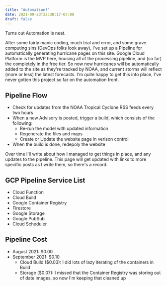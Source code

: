 ```yaml
---
title: "Automation!"
date: 2021-09-23T22:38:17-07:00
draft: false
---
```


Turns out Automation is neat.

After some fairly manic coding, much trial and error, and some grave computing sins (DevOps folks look away), I've set up a Pipeline for automatically generating hurricane pages on this site.  Google Cloud Platform is the MVP here, housing all of the processing pipeline, and (so far) the completely in the free tier.  So now new hurricanes will be automatically added to the site as they're tracked by NOAA, and current storms will reflect (more or less) the latest forecasts.  I'm quite happy to get this into place, I've never gotten this project so far on the automation front.

## Pipeline Flow
- Check for updates from the NOAA Tropical Cyclone RSS feeds every two hours
- When a new Advisory is posted, trigger a build, which consists of the following:
    - Re-run the model with updated information
    - Regenerate the files and maps
    - Create or Update the website page in verison control
- When the build is done, redepoly the website

Over time I'll write about how I managed to get things in place, and any updates to the pipeline.  This page will get updated with links to more specific posts as I write them, so there's a record.

## GCP Pipeline Service List

- Cloud Function
- Cloud Build
- Google Container Registry
- Firestore
- Google Storage
- Google PubSub
- Cloud Scheduler

## Pipeline Cost
- August 2021: $0.00
- September 2021: $0.10
  - Cloud Build ($0.03): I did lots of lazy iterating of the containers in Build
  - Storage ($0.07): I missed that the Container Registry was storing out of date images, so now I'm keeping that cleaned up